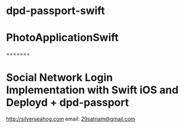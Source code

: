 
# dpd-passport-swift
# PhotoApplicationSwift
=======
# Social Network Login Implementation with Swift iOS and Deployd + dpd-passport
 http://silverseahog.com
 email: 29satnam@gmail.com
